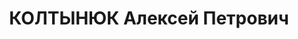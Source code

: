 ---
title: КОЛТЫНЮК Алексей Петрович
description: "Род. в 1889, г. Орел. Проживал: г. Харьков. Военнослужащий [полковник,\
  \ начальник отдела артиллерийского снабжения Харьковского ВО]. \n  Арестован в 1937.\
  \ Приговор: ВМН. Расстрелян"
---